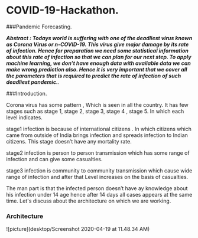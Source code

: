 # COVID-19-Hackathon. 

###Pandemic Forecasting. 

***Abstract : Todays world is suffering with one of the deadliest virus known as Corona Virus or n-COVID-19. This virus give major damage by its rate of infection. Hence for preparation we need some statistical information about this rate of infection so that we can plan for our next step. To apply machine learning, we don’t have enough data with available data we can make wrong prediction also. Hence it is very important that we cover all the parameters that is required to predict the rate of infection of such deadliest pandemic.***. 

###Introduction. 

Corona virus has some pattern , Which is seen in all the country. It has few stages such as stage 1, stage 2,  stage 3, stage 4 , stage 5. In which each level indicates. 
	
stage1 infection is because of international  citizens . In which citizens which came from outside of India brings infection and spreads infection to Indian citizens. This stage doesn’t have any mortality rate. 
	
stage2 infection is person to person transmission which has some  range of infection and can give some casualties. 
	
stage3 infection is community to community transmission which cause wide range of infection and after that Level increases on the basis of casualties. 
	
The man part is that the infected person doesn’t have ay knowledge about his infection under 14 age hence after 14 days all cases appears at the same time. Let's discuss about the architecture on which we are working.   
### Architecture
![picture](desktop/Screenshot 2020-04-19 at 11.48.34 AM)
